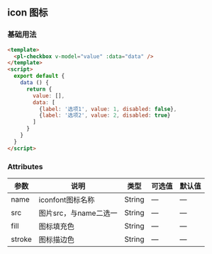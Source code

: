 ## icon 图标

### 基础用法

```html
<template>
  <pl-checkbox v-model="value" :data="data" />
</template>
<script>
  export default {
    data () {
      return {
        value: [],
        data: [
          {label: '选项1', value: 1, disabled: false},
          {label: '选项2', value: 2, disabled: true}
        ]
      }           
    }
  }
</script>
```

### Attributes
| 参数      | 说明    | 类型      | 可选值       | 默认值   |
|---------- |-------- |---------- |-------------  |-------- |
| name     | iconfont图标名称   | String  | —            |   —     |
| src      | 图片src，与name二选一   | String  | —            |   —     |
| fill     | 图标填充色   | String  | —            |   —     |
| stroke   | 图标描边色   | String  | —            |   —     |

